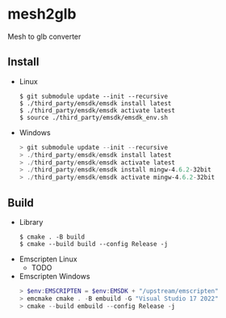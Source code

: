 # mesh2glb
Mesh to glb converter

## Install
- Linux
    ```console
    $ git submodule update --init --recursive
    $ ./third_party/emsdk/emsdk install latest
    $ ./third_party/emsdk/emsdk activate latest
    $ source ./third_party/emsdk/emsdk_env.sh
    ```
- Windows
    ```powershell
    > git submodule update --init --recursive
    > ./third_party/emsdk/emsdk install latest
    > ./third_party/emsdk/emsdk activate latest
    > ./third_party/emsdk/emsdk install mingw-4.6.2-32bit
    > ./third_party/emsdk/emsdk activate mingw-4.6.2-32bit
    ```

## Build
- Library
    ```console
    $ cmake . -B build
    $ cmake --build build --config Release -j
    ```
- Emscripten Linux
    - TODO
- Emscripten Windows
    ```powershell
    > $env:EMSCRIPTEN = $env:EMSDK + "/upstream/emscripten"
    > emcmake cmake . -B embuild -G "Visual Studio 17 2022"
    > cmake --build embuild --config Release -j
    ```
